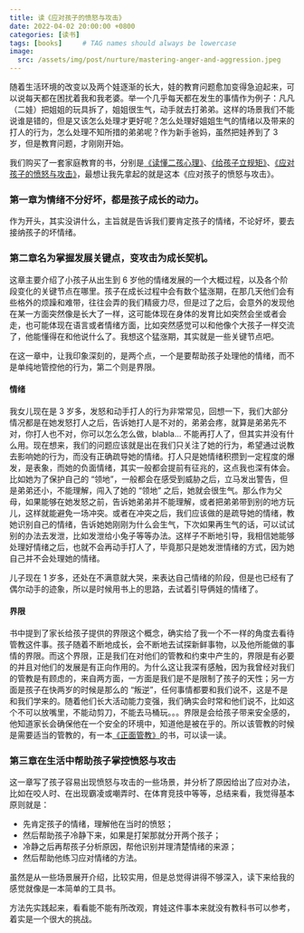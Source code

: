 ```yaml
---
title: 读《应对孩子的愤怒与攻击》
date: 2022-04-02 20:00:00 +0800
categories: [读书]
tags: [books]     # TAG names should always be lowercase
image:
  src: /assets/img/post/nurture/mastering-anger-and-aggression.jpeg
---
```


随着生活环境的改变以及两个娃逐渐的长大，娃的教育问题愈加变得急迫起来，可以说每天都在困扰着我和我老婆。举一个几乎每天都在发生的事情作为例子：凡凡（二娃）把姐姐的玩具拆了，姐姐很生气，动手就去打弟弟。这样的场景我们不能说谁是错的，但是又该怎么处理才更好呢？怎么处理好姐姐生气的情绪以及带来的打人的行为，怎么处理不知所措的弟弟呢？作为新手爸妈，虽然把娃养到了 3 岁，但是教育问题，才刚刚开始。

我们购买了一套家庭教育的书，分别是[《读懂二孩心理》](https://book.douban.com/subject/30271170/)、[《给孩子立规矩》](https://book.douban.com/subject/30271185/)、[《应对孩子的愤怒与攻击》](https://book.douban.com/subject/30271181/)，最想让我先拿起的就是这本《应对孩子的愤怒与攻击》。

### 第一章为**情绪不分好坏，都是孩子成长的动力**。

作为开头，其实没讲什么，主旨就是告诉我们要肯定孩子的情绪，不论好坏，要去接纳孩子的坏情绪。

### 第二章名为**掌握发展关键点，变攻击为成长契机**。

这章主要介绍了小孩子从出生到 6 岁他的情绪发展的一个大概过程，以及各个阶段变化的关键节点在哪里。孩子在成长过程中会有数个猛涨期，在那几天他们会有些格外的烦躁和难带，往往会弄的我们精疲力尽，但是过了之后，会意外的发现他在某一方面突然像是长大了一样，这可能体现在身体的发育比如突然会坐或者会走，也可能体现在语言或者情绪方面，比如突然感觉可以和他像个大孩子一样交流了，他能懂得在和他说什么了。我想这个猛涨期，其实就是一些关键节点吧。

在这一章中，让我印象深刻的，是两个点，一个是要帮助孩子处理他的情绪，而不是单纯地管控他的行为，第二个则是界限。

#### 情绪

我女儿现在是 3 岁多，发怒和动手打人的行为非常常见，回想一下，我们大部分情况都是在她发怒打人之后，告诉她打人是不对的，弟弟会疼，就算是弟弟先不对，你打人也不对，你可以怎么怎么做，blabla... 不能再打人了，但其实并没有什么用。现在想来，我们的问题应该就是出在我们只关注了她的行为，希望通过说教去影响她的行为，而没有正确疏导她的情绪。打人只是她情绪积攒到一定程度的爆发，是表象，而她的负面情绪，其实一般都会提前有征兆的，这点我也深有体会。比如她为了保护自己的 “领地”，一般都会在感受到威胁之后，立马发出警告，但是弟弟还小，不能理解，闯入了她的 “领地” 之后，她就会很生气。那么作为父母，如果能够在她发怒之前，告诉她弟弟并不能理解，或者把弟弟带到别的地方玩儿，这样就能避免一场冲突。或者在冲突之后，我们应该做的是疏导她的情绪，教她识别自己的情绪，告诉她她刚刚为什么会生气，下次如果再生气的话，可以试试别的办法去发泄，比如发泄给小兔子等等办法。这样子不断地引导，我相信她能够处理好情绪之后，也就不会再动手打人了，毕竟那只是她发泄情绪的方式，因为她自己并不会处理她的情绪。

儿子现在 1 岁多，还处在不满意就大哭，来表达自己情绪的阶段，但是也已经有了偶尔动手的迹象，所以是时候用书上的思路，去试着引导俩娃的情绪了。

#### 界限

书中提到了家长给孩子提供的界限这个概念，确实给了我一个不一样的角度去看待管教这件事。孩子随着不断地成长，会不断地去试探新鲜事物，以及他所能做的事情的界限。而这个界限，正是我们在对他们的管教和约束中产生的，界限是有必要的并且对他们的发展是有正向作用的。为什么这让我深有感触，因为我曾经对我们的管教是有顾虑的，来自两方面，一方面是我们是不是限制了孩子的天性；另一方面是孩子在快两岁的时候是那么的 “叛逆”，任何事情都要和我们说不，这是不是和我们学来的。随着他们长大活动能力变强，我们确实会时常和他们说不，比如这个不可以放嘴里，不能动剪刀，不能去马桶玩。。。界限是会给孩子带来安全感的，他知道家长会确保他在一个安全的环境中，知道他是被在乎的。所以该管教的时候是需要适当的管教的，有一本[《正面管教》](https://book.douban.com/subject/3420606/)的书，可以读一读。

### 第三章在生活中帮助孩子掌控愤怒与攻击

这一章写了孩子容易出现愤怒与攻击的一些场景，并分析了原因给出了应对办法，比如在咬人时、在出现霸凌或嘲弄时、在体育竞技中等等，总结来看，我觉得基本原则就是：

- 先肯定孩子的情绪，理解他在当时的愤怒；
- 然后帮助孩子冷静下来，如果是打架那就分开两个孩子；
- 冷静之后再帮孩子分析原因，帮他识别并理清楚情绪的来源；
- 然后帮助他练习应对情绪的方法。

虽然是从一些场景展开介绍，比较实用，但是总觉得讲得不够深入，读下来给我的感觉就像是一本简单的工具书。

方法先实践起来，看看能不能有所改观，育娃这件事本来就没有教科书可以参考，着实是一个很大的挑战。
